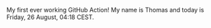 My first ever working GitHub Action!
My name is Thomas and today is Friday, 26 August, 04:18 CEST. 
